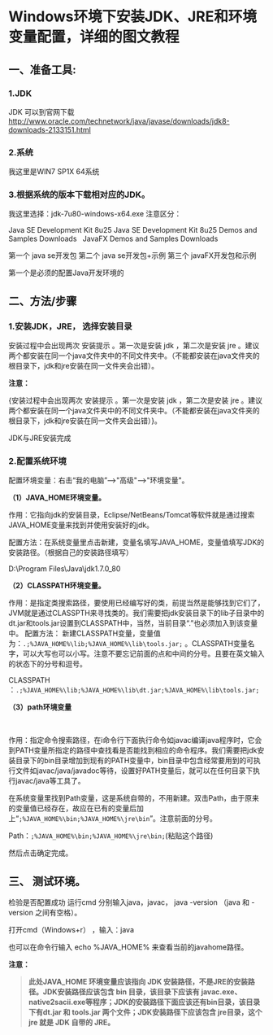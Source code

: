 # Windows环境下安装JDK、JRE和环境变量配置，详细的图文教程
## 一、准备工具:



### 1.JDK  

JDK 可以到官网下载
http://www.oracle.com/technetwork/java/javase/downloads/jdk8-downloads-2133151.html

 

### 2.系统

我这里是WIN7 SP1X 64系统

### 3.根据系统的版本下载相对应的JDK。


我这里选择：jdk-7u80-windows-x64.exe
注意区分：

Java SE Development Kit 8u25
Java SE Development Kit 8u25 Demos and Samples Downloads  
JavaFX Demos and Samples Downloads


第一个 java se开发包
第二个 java se开发包+示例
第三个 javaFX开发包和示例

第一个是必须的配置Java开发环境的

## 二、方法/步骤

 

### 1.安装JDK，JRE， 选择安装目录


安装过程中会出现两次 安装提示 。第一次是安装 jdk ，第二次是安装 jre 。建议两个都安装在同一个java文件夹中的不同文件夹中。（不能都安装在java文件夹的根目录下，jdk和jre安装在同一文件夹会出错）。

**注意：**

{安装过程中会出现两次 安装提示 。第一次是安装 jdk ，第二次是安装 jre 。建议两个都安装在同一个java文件夹中的不同文件夹中。（不能都安装在java文件夹的根目录下，jdk和jre安装在同一文件夹会出错）}。


JDK与JRE安装完成


### 2.配置系统环境

 
配置环境变量：右击“我的电脑”-->"高级"-->"环境变量"。

**（1）JAVA_HOME环境变量。**

作用：它指向jdk的安装目录，Eclipse/NetBeans/Tomcat等软件就是通过搜索JAVA_HOME变量来找到并使用安装好的jdk。

配置方法：在系统变量里点击新建，变量名填写JAVA_HOME，变量值填写JDK的安装路径。（根据自己的安装路径填写）

D:\Program Files\Java\jdk1.7.0_80

**（2）CLASSPATH环境变量。**

作用：是指定类搜索路径，要使用已经编写好的类，前提当然是能够找到它们了，JVM就是通过CLASSPTH来寻找类的。我们需要把jdk安装目录下的lib子目录中的dt.jar和tools.jar设置到CLASSPATH中，当然，当前目录“.”也必须加入到该变量中。
配置方法：
新建CLASSPATH变量，变量值为：`.;%JAVA_HOME%\lib;%JAVA_HOME%\lib\tools.jar;` 。CLASSPATH变量名字，可以大写也可以小写。注意不要忘记前面的点和中间的分号。且要在英文输入的状态下的分号和逗号。

CLASSPATH  ：`.;%JAVA_HOME%\lib;%JAVA_HOME%\lib\dt.jar;%JAVA_HOME%\lib\tools.jar;`

**（3）path环境变量**

 

作用：指定命令搜索路径，在i命令行下面执行命令如javac编译java程序时，它会到PATH变量所指定的路径中查找看是否能找到相应的命令程序。我们需要把jdk安装目录下的bin目录增加到现有的PATH变量中，bin目录中包含经常要用到的可执行文件如javac/java/javadoc等待，设置好PATH变量后，就可以在任何目录下执行javac/java等工具了。

在系统变量里找到Path变量，这是系统自带的，不用新建。双击Path，由于原来的变量值已经存在，故应在已有的变量后加上“`;%JAVA_HOME%\bin;%JAVA_HOME%\jre\bin`”。注意前面的分号。

Path：`;%JAVA_HOME%\bin;%JAVA_HOME%\jre\bin;`(粘贴这个路径)

然后点击确定完成。

## 三、 测试环境。

检验是否配置成功 运行cmd 分别输入java，javac， java -version （java 和 -version 之间有空格）。

打开cmd（Windows+r） ，输入：java 

也可以在命令行输入  echo %JAVA_HOME% 来查看当前的javahome路径。

**注意：**

>**此处JAVA_HOME 环境变量应该指向 JDK 安装路径，不是JRE的安装路径。JDK安装路径应该包含 bin 目录，该目录下应该有 javac.exe、native2sacii.exe等程序；JDK的安装路径下面应该还有bin目录，该目录下有dt.jar 和 tools.jar 两个文件；JDK安装路径下应该包含 jre目录，这个 jre 就是 JDK 自带的 JRE。**